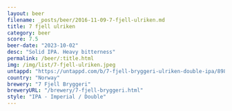 ```yaml
---
layout: beer
filename: _posts/beer/2016-11-09-7-fjell-ulriken.md
title: 7 fjell ulriken
category: beer
score: 7.5
beer-date: "2023-10-02"
desc: "Solid IPA. Heavy bitterness"
permalink: /beer/:title.html
img: /img/list/7-fjell-ulriken.jpeg
untappd: "https://untappd.com/b/7-fjell-bryggeri-ulriken-double-ipa/898857"
country: "Norway"
brewery: "7 Fjell Bryggeri"
breweryURL: "/brewery/7-fjell-bryggeri.html"
style: "IPA - Imperial / Double"
---
```

